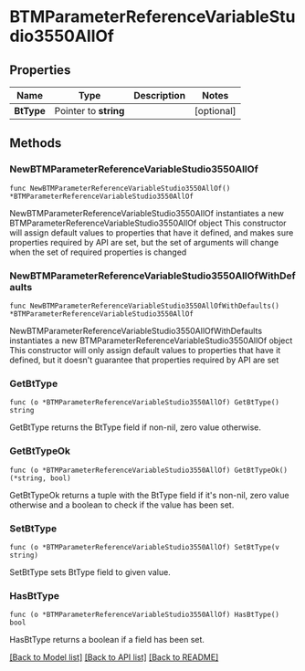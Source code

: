 # BTMParameterReferenceVariableStudio3550AllOf

## Properties

Name | Type | Description | Notes
------------ | ------------- | ------------- | -------------
**BtType** | Pointer to **string** |  | [optional] 

## Methods

### NewBTMParameterReferenceVariableStudio3550AllOf

`func NewBTMParameterReferenceVariableStudio3550AllOf() *BTMParameterReferenceVariableStudio3550AllOf`

NewBTMParameterReferenceVariableStudio3550AllOf instantiates a new BTMParameterReferenceVariableStudio3550AllOf object
This constructor will assign default values to properties that have it defined,
and makes sure properties required by API are set, but the set of arguments
will change when the set of required properties is changed

### NewBTMParameterReferenceVariableStudio3550AllOfWithDefaults

`func NewBTMParameterReferenceVariableStudio3550AllOfWithDefaults() *BTMParameterReferenceVariableStudio3550AllOf`

NewBTMParameterReferenceVariableStudio3550AllOfWithDefaults instantiates a new BTMParameterReferenceVariableStudio3550AllOf object
This constructor will only assign default values to properties that have it defined,
but it doesn't guarantee that properties required by API are set

### GetBtType

`func (o *BTMParameterReferenceVariableStudio3550AllOf) GetBtType() string`

GetBtType returns the BtType field if non-nil, zero value otherwise.

### GetBtTypeOk

`func (o *BTMParameterReferenceVariableStudio3550AllOf) GetBtTypeOk() (*string, bool)`

GetBtTypeOk returns a tuple with the BtType field if it's non-nil, zero value otherwise
and a boolean to check if the value has been set.

### SetBtType

`func (o *BTMParameterReferenceVariableStudio3550AllOf) SetBtType(v string)`

SetBtType sets BtType field to given value.

### HasBtType

`func (o *BTMParameterReferenceVariableStudio3550AllOf) HasBtType() bool`

HasBtType returns a boolean if a field has been set.


[[Back to Model list]](../README.md#documentation-for-models) [[Back to API list]](../README.md#documentation-for-api-endpoints) [[Back to README]](../README.md)


